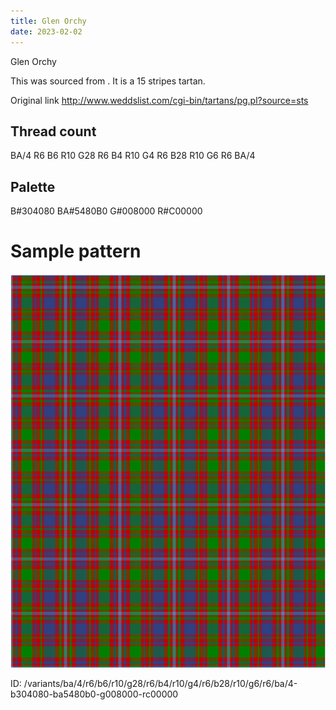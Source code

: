 ```yaml
---
title: Glen Orchy
date: 2023-02-02
---
```

Glen Orchy

This was sourced from <no value>.  It is a 15 stripes tartan.

Original link http://www.weddslist.com/cgi-bin/tartans/pg.pl?source=sts

## Thread count
BA/4 R6 B6 R10 G28 R6 B4 R10 G4 R6 B28 R10 G6 R6 BA/4

## Palette
B#304080 BA#5480B0 G#008000 R#C00000

# Sample pattern

![Tartan detail](tartan.png "BA/4 R6 B6 R10 G28 R6 B4 R10 G4 R6 B28 R10 G6 R6 BA/4 tartan")

ID: /variants/ba/4/r6/b6/r10/g28/r6/b4/r10/g4/r6/b28/r10/g6/r6/ba/4-b304080-ba5480b0-g008000-rc00000